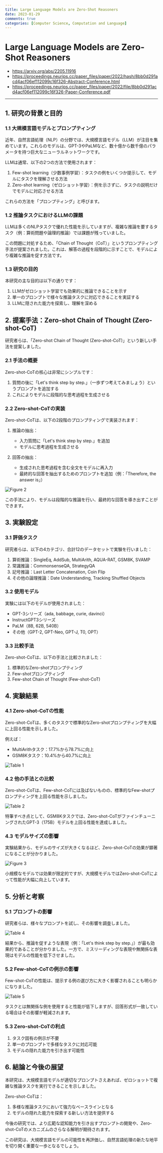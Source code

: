 ```yaml
---
title: Large Language Models are Zero-Shot Reasoners
date: 2023-01-29
comments: true
categories: [Computer Science, Computation and Language]
---
```


# Large Language Models are Zero-Shot Reasoners
- <https://arxiv.org/abs/2205.11916>
- <https://proceedings.neurips.cc/paper_files/paper/2022/hash/8bb0d291acd4acf06ef112099c16f326-Abstract-Conference.html>
- <https://proceedings.neurips.cc/paper_files/paper/2022/file/8bb0d291acd4acf06ef112099c16f326-Paper-Conference.pdf>

---
## 1. 研究の背景と目的

### 1.1 大規模言語モデルとプロンプティング

近年、自然言語処理（NLP）の分野では、大規模言語モデル（LLM）が注目を集めています。これらのモデルは、GPT-3やPaLMなど、数十億から数千億のパラメータを持つ巨大なニューラルネットワークです。

LLMは通常、以下の2つの方法で使用されます：

1. Few-shot learning（少数事例学習）：タスクの例をいくつか提示して、モデルにタスクを理解させる方法
2. Zero-shot learning（ゼロショット学習）：例を示さずに、タスクの説明だけでモデルに対応させる方法

これらの方法を「プロンプティング」と呼びます。

### 1.2 推論タスクにおけるLLMの課題

LLMは多くのNLPタスクで優れた性能を示していますが、複雑な推論を要するタスク（例：算術問題や論理的推論）では課題が残っていました。

この問題に対処するため、「Chain of Thought（CoT）」というプロンプティング手法が提案されました。これは、解答の過程を段階的に示すことで、モデルにより複雑な推論を促す方法です。

### 1.3 研究の目的

本研究の主な目的は以下の通りです：

1. LLMがゼロショット学習でも効果的に推論できることを示す
2. 単一のプロンプトで様々な推論タスクに対応できることを実証する
3. LLMに隠された能力を探索し、理解を深める

## 2. 提案手法：Zero-shot Chain of Thought (Zero-shot-CoT)

研究者らは、「Zero-shot Chain of Thought (Zero-shot-CoT)」という新しい手法を提案しました。

### 2.1 手法の概要

Zero-shot-CoTの核心は非常にシンプルです：

1. 質問の後に「Let's think step by step.」（一歩ずつ考えてみましょう）というプロンプトを追加する
2. これによりモデルに段階的な思考過程を生成させる

### 2.2 Zero-shot-CoTの実装

Zero-shot-CoTは、以下の2段階のプロンプティングで実装されます：

1. 推論の抽出：
   - 入力質問に「Let's think step by step.」を追加
   - モデルに思考過程を生成させる

2. 回答の抽出：
   - 生成された思考過程を含む全文をモデルに再入力
   - 最終的な回答を抽出するためのプロンプトを追加（例：「Therefore, the answer is」）

![Figure 2](https://github.com/user-attachments/assets/a7b116c1-bc52-4031-a09b-3749a6fe290a)

この手法により、モデルは段階的な推論を行い、最終的な回答を導き出すことができます。

## 3. 実験設定

### 3.1 評価タスク

研究者らは、以下の4カテゴリ、合計12のデータセットで実験を行いました：

1. 算術推論：SingleEq, AddSub, MultiArith, AQUA-RAT, GSM8K, SVAMP
2. 常識推論：CommonsenseQA, StrategyQA
3. 記号推論：Last Letter Concatenation, Coin Flip
4. その他の論理推論：Date Understanding, Tracking Shuffled Objects

### 3.2 使用モデル

実験には以下のモデルが使用されました：

- GPT-3シリーズ（ada, babbage, curie, davinci）
- InstructGPT3シリーズ
- PaLM（8B, 62B, 540B）
- その他（GPT-2, GPT-Neo, GPT-J, T0, OPT）

### 3.3 比較手法

Zero-shot-CoTは、以下の手法と比較されました：

1. 標準的なZero-shotプロンプティング
2. Few-shotプロンプティング
3. Few-shot Chain of Thought (Few-shot-CoT)

## 4. 実験結果

### 4.1 Zero-shot-CoTの性能

Zero-shot-CoTは、多くのタスクで標準的なZero-shotプロンプティングを大幅に上回る性能を示しました。

例えば：
- MultiArithタスク：17.7%から78.7%に向上
- GSM8Kタスク：10.4%から40.7%に向上

![Table 1](https://github.com/user-attachments/assets/4cf971b2-ab7d-4d92-ac42-dae2784603a3)

### 4.2 他の手法との比較

Zero-shot-CoTは、Few-shot-CoTには及ばないものの、標準的なFew-shotプロンプティングを上回る性能を示しました。

![Table 2](https://github.com/user-attachments/assets/74d918fc-351b-4ff4-97e4-f1c7e324585f)

特筆すべき点として、GSM8Kタスクでは、Zero-shot-CoTがファインチューニングされたGPT-3（175B）モデルを上回る性能を達成しました。

### 4.3 モデルサイズの影響

実験結果から、モデルのサイズが大きくなるほど、Zero-shot-CoTの効果が顕著になることが分かりました。

![Figure 3](https://github.com/user-attachments/assets/3bc5ff6b-23be-428d-a831-2ef707bcbc83)

小規模なモデルでは効果が限定的ですが、大規模モデルではZero-shot-CoTによって性能が大幅に向上しています。

## 5. 分析と考察

### 5.1 プロンプトの影響

研究者らは、様々なプロンプトを試し、その影響を調査しました。

![Table 4](https://github.com/user-attachments/assets/198abcae-3807-4808-be85-9dedae93091c)

結果から、推論を促すような表現（例：「Let's think step by step.」）が最も効果的であることが分かりました。一方で、ミスリーディングな表現や無関係な表現はモデルの性能を低下させました。

### 5.2 Few-shot-CoTの例示の影響

Few-shot-CoTの性能は、提示する例の選び方に大きく影響されることも明らかになりました。

![Table 5](https://github.com/user-attachments/assets/9036e1f5-8934-4c42-91c0-e9ba464225fa)

タスクとは無関係な例を使用すると性能が低下しますが、回答形式が一致している場合はその影響が軽減されます。

### 5.3 Zero-shot-CoTの利点

1. タスク固有の例示が不要
2. 単一のプロンプトで多様なタスクに対応可能
3. モデルの隠れた能力を引き出す可能性

## 6. 結論と今後の展望

本研究は、大規模言語モデルが適切なプロンプトさえあれば、ゼロショットで複雑な推論タスクを実行できることを示しました。

Zero-shot-CoTは：
1. 多様な推論タスクにおいて強力なベースラインとなる
2. モデルの隠れた能力を探索する新しい方法を提供する

今後の研究では、より広範な認知能力を引き出すプロンプトの開発や、Zero-shot-CoTのメカニズムのさらなる解明が期待されます。

この研究は、大規模言語モデルの可能性を再評価し、自然言語処理の新たな地平を切り開く重要な一歩となるでしょう。
